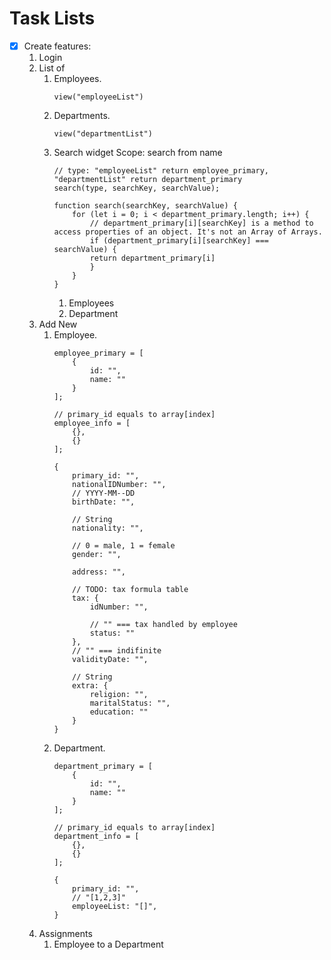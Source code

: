 # Task Lists

- [x] Create features:
    1. Login
    2. List of
        1. Employees.
            ```
            view("employeeList")
            ```
        2. Departments.
            ```
            view("departmentList")
            ```
        3. Search widget
            Scope: search from name
            ```
            // type: "employeeList" return employee_primary, "departmentList" return department_primary
            search(type, searchKey, searchValue);

            function search(searchKey, searchValue) {
                for (let i = 0; i < department_primary.length; i++) {
                    // department_primary[i][searchKey] is a method to access properties of an object. It's not an Array of Arrays.
                    if (department_primary[i][searchKey] === searchValue) {
                    return department_primary[i]
                    } 
                }
            }
            ```
            1. Employees
            2. Department
    3. Add New
        1. Employee.
            ```
            employee_primary = [
                {
                    id: "",
                    name: ""
                }
            ];

            // primary_id equals to array[index]
            employee_info = [
                {},
                {}
            ];

            {
                primary_id: "",
                nationalIDNumber: "",
                // YYYY-MM--DD
                birthDate: "",

                // String
                nationality: "",

                // 0 = male, 1 = female
                gender: "",

                address: "",

                // TODO: tax formula table
                tax: {
                    idNumber: "",

                    // "" === tax handled by employee
                    status: ""
                },
                // "" === indifinite
                validityDate: "",

                // String
                extra: {
                    religion: "",
                    maritalStatus: "",
                    education: ""
                }
            }
            ```
        2. Department.
            ```
            department_primary = [
                {
                    id: "",
                    name: ""
                }
            ];

            // primary_id equals to array[index]
            department_info = [
                {},
                {}
            ];

            {
                primary_id: "",
                // "[1,2,3]"
                employeeList: "[]",
            }
            ```
    4. Assignments
        1. Employee to a Department